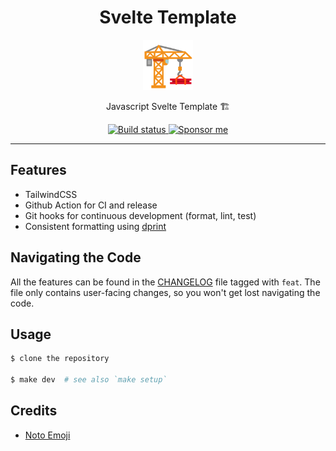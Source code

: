 <div align="center">
  <h1>Svelte Template</h1>

<img src='docs/construction.svg' width=80px />

Javascript Svelte Template 🏗️

<a href="https://github.com/azzamsa/js-svelte/workflows/ci.yml">
    <img src="https://github.com/azzamsa/js-svelte/workflows/ci/badge.svg" alt="Build status" />
  </a>

<a href="https://azzamsa.com/support/">
    <img alt="Sponsor me" src="https://img.shields.io/badge/Sponsor%20Me-%F0%9F%92%96-ff69b4">
  </a>

</div>

---

## Features

- TailwindCSS
- Github Action for CI and release
- Git hooks for continuous development (format, lint, test)
- Consistent formatting using [dprint](https://github.com/dprint/dprint)

## Navigating the Code

All the features can be found in the [CHANGELOG](CHANGELOG.md) file tagged with `feat`.
The file only contains user-facing changes, so you won't get lost navigating the code.

## Usage

```bash
$ clone the repository

$ make dev  # see also `make setup`
```

## Credits

- [Noto Emoji](https://github.com/googlefonts/noto-emoji)
